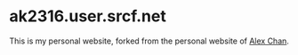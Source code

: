 # ak2316.user.srcf.net

This is my personal website, forked from the personal website of [Alex Chan](alexwlchan.net).
